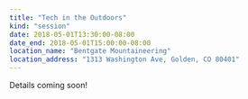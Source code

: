 ```yaml
---
title: "Tech in the Outdoors"
kind: "session"
date: 2018-05-01T13:30:00-08:00
date_end: 2018-05-01T15:00:00-08:00
location_name: "Bentgate Mountaineering"
location_address: "1313 Washington Ave, Golden, CO 80401"
---
```


Details coming soon!
